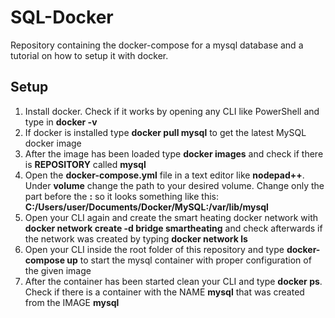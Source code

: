 # SQL-Docker
Repository containing the docker-compose for a mysql database and a tutorial on how to setup it with docker.
## Setup
1. Install docker. Check if it works by opening any CLI like PowerShell and type in **docker -v**
2. If docker is installed type **docker pull mysql** to get the latest MySQL docker image
3. After the image has been loaded type **docker images** and check if there is **REPOSITORY** called **mysql**
4. Open the **docker-compose.yml** file in a text editor like **nodepad++**. Under **volume** change the path to your desired volume. Change only the part before the **:** so it looks something like this: **C:/Users/user/Documents/Docker/MySQL:/var/lib/mysql**
5. Open your CLI again and create the smart heating docker network with **docker network create -d bridge smartheating** and check afterwards if the network was created by typing **docker network ls**
6. Open your CLI inside the root folder of this repository and type **docker-compose up** to start the mysql container with proper configuration of the given image
7. After the container has been started clean your CLI and type **docker ps**. Check if there is a container with the NAME **mysql** that was created from the IMAGE **mysql**

